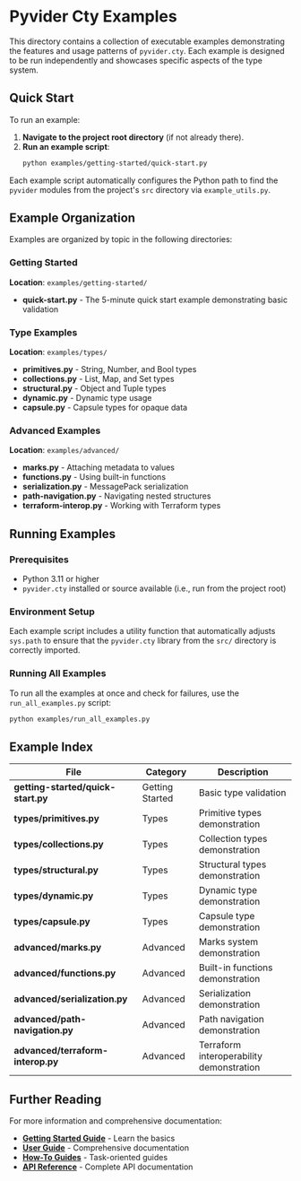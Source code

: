 # Pyvider Cty Examples

This directory contains a collection of executable examples demonstrating the features and usage patterns of `pyvider.cty`. Each example is designed to be run independently and showcases specific aspects of the type system.

## Quick Start

To run an example:

1. **Navigate to the project root directory** (if not already there).
2. **Run an example script**:
    ```bash
    python examples/getting-started/quick-start.py
    ```

Each example script automatically configures the Python path to find the `pyvider` modules from the project's `src` directory via `example_utils.py`.

## Example Organization

Examples are organized by topic in the following directories:

### Getting Started

**Location**: `examples/getting-started/`

- **quick-start.py** - The 5-minute quick start example demonstrating basic validation

### Type Examples

**Location**: `examples/types/`

- **primitives.py** - String, Number, and Bool types
- **collections.py** - List, Map, and Set types
- **structural.py** - Object and Tuple types
- **dynamic.py** - Dynamic type usage
- **capsule.py** - Capsule types for opaque data

### Advanced Examples

**Location**: `examples/advanced/`

- **marks.py** - Attaching metadata to values
- **functions.py** - Using built-in functions
- **serialization.py** - MessagePack serialization
- **path-navigation.py** - Navigating nested structures
- **terraform-interop.py** - Working with Terraform types

## Running Examples

### Prerequisites

- Python 3.11 or higher
- `pyvider.cty` installed or source available (i.e., run from the project root)

### Environment Setup

Each example script includes a utility function that automatically adjusts `sys.path` to ensure that the `pyvider.cty` library from the `src/` directory is correctly imported.

### Running All Examples

To run all the examples at once and check for failures, use the `run_all_examples.py` script:

```bash
python examples/run_all_examples.py
```

## Example Index

| File | Category | Description |
|------|----------|-------------|
| **getting-started/quick-start.py** | Getting Started | Basic type validation |
| **types/primitives.py** | Types | Primitive types demonstration |
| **types/collections.py** | Types | Collection types demonstration |
| **types/structural.py** | Types | Structural types demonstration |
| **types/dynamic.py** | Types | Dynamic type demonstration |
| **types/capsule.py** | Types | Capsule type demonstration |
| **advanced/marks.py** | Advanced | Marks system demonstration |
| **advanced/functions.py** | Advanced | Built-in functions demonstration |
| **advanced/serialization.py** | Advanced | Serialization demonstration |
| **advanced/path-navigation.py** | Advanced | Path navigation demonstration |
| **advanced/terraform-interop.py** | Advanced | Terraform interoperability demonstration |

## Further Reading

For more information and comprehensive documentation:

- **[Getting Started Guide](../docs/getting-started/index.md)** - Learn the basics
- **[User Guide](../docs/user-guide/index.md)** - Comprehensive documentation
- **[How-To Guides](../docs/how-to/index.md)** - Task-oriented guides
- **[API Reference](../docs/api/index.md)** - Complete API documentation
